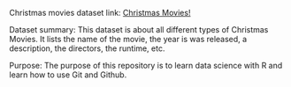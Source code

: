 Christmas movies dataset link: [Christmas Movies!](https://www.kaggle.com/datasets/jonbown/christmas-movies?resource=download)

Dataset summary: This dataset is about all different types of Christmas Movies. It lists the name of the movie, the year is was released, a description, the directors, the runtime, etc.

Purpose: The purpose of this repository is to learn data science with R and learn how to use Git and Github.
